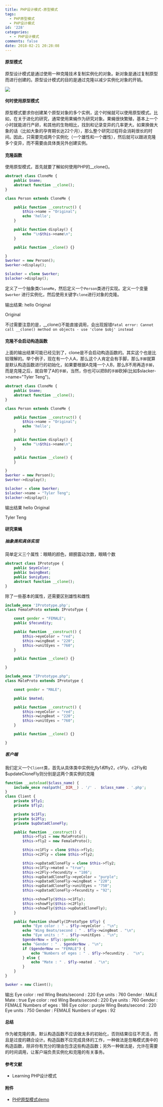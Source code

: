 ```yaml
---
title: PHP设计模式-原型模式
tags:
  - PHP原型模式
  - PHP设计模式
id: '228'
categories:
  - - PHP设计模式
comments: false
date: 2018-02-21 20:28:08
---
```


#### 原型模式

原型设计模式是通过使用一种克隆技术复制实例化的对象。新对象是通过复制原型而进行创建的。原型设计模式的目的是通过克隆以减少实例化对象的开销。

![](/uploads/2018/02/%E5%8E%9F%E5%9E%8B%E7%B1%BB%E5%9B%BE.png)

#### 何时使用原型模式

原型模式要求你创建某个原型对象的多个实例，这个时候就可以使用原型模式。比如，在关于进化的研究，通常使用果蝇作为研究对象。果蝇很快繁殖，基本上一个小时就能进行产卵，和其他的生物相比，找到和记录变异的几率更大。如果换做大象的话（比如大象的孕育期长达22个月），那么整个研究过程将会消耗很长的时间。因此，只需要完成两个实例化（一个雄性和一个雌性），然后就可以跟进克隆多个变异，而不需要由具体类另外创建实例。

#### 克隆函数

使用原型模式，首先就要了解如何使用PHP的\_\_clone()。

```php
abstract class CloneMe {
    public $name;
    abstract function __clone();
}

class Person extends CloneMe {

    public function __construct() {
        $this->name = "Original";
        echo 'hello';
    }

    public function display() {
        echo "\n$this->name\n";
    }

    public function __clone() {}

}
$worker = new Person();
$worker->display();

$slacker = clone $worker;
$slacker->display();
```

定义了一个抽象类`CloneMe`，然后定义一个`Person`类进行实现。定义一个变量`$worker` 进行实例化，然后使用关键字`clone`进行对象的克隆。

输出结果: hello Original

Original

不过需要注意的是，\_\_clone()不能直接调用，会出现报错`Fatal error: Cannot call __clone() method on objects - use 'clone $obj' instead`

#### 克隆不会启动构造函数

上面的输出结果可能已经见到了，clone是不会启动构造函数的。其实这个也是比较理解的。举个例子，现在有一个人A，那么这个人肯定会有手脚，那么`手脚`就算是默认构造函数进行的初始化，如果要根据A克隆一个人B，那么B不用再造`手脚`，而是克隆之后，就自带了A的`手脚`，当然，你也可以把B的`手脚`砍掉(比如$slacker->name="Tyler Teng")。

```php
abstract class CloneMe {
    public $name;
    abstract function __clone();
}

class Person extends CloneMe {

    public function __construct() {
        $this->name = "Original";
        echo 'hello';
    }

    public function display() {
        echo "\n$this->name\n";
    }

    public function __clone() {
    }

}
$worker = new Person();
$worker->display();

$slacker = clone $worker;
$slacker->name = "Tyler Teng";
$slacker->display();
```

输出结果 hello Original

Tyler Teng

#### 研究果蝇

##### 抽象类和具体实现

简单定义三个属性：眼睛的颜色，翅膀震动次数，眼睛个数

```php
abstract class IPrototype {
    public $eyeColor;
    public $wingBeat;
    public $uniyEyes;
    abstract function __clone();
}
```

除了一些基本的属性，还需要区别雄性和雌性

```php
include_once 'IPrototype.php';
class FemaleProto extends IProtoType {

    const gender = "FEMALE";
    public $fecundity;

    public function __construct() {
        $this->eyeColor = "red";
        $this->wingBeat = "220";
        $this->unitEyes = "760";
    }

    public function __clone() {}

}
```

```php
include_once "IPrototype.php";
class MaleProto extends IPrototype {

    const gender = "MALE";

    public $mated;

    public function __construct() {
        $this->eyeColor = "red";
        $this->wingBeat = "220";
        $this->unitEyes = "760";
    }

    public function __clone() {}

}
```

##### 客户端

我们定义一个`Client`类，首先从具体类中实例化$fly1和$fly2，$c1Fly、$c2Fly和$updateCloneFly则分别是这两个类实例的克隆

```php
function __autoload($class_name) {
    include_once realpath(__DIR__) . '/' .  $class_name . '.php';
}
class Client {
    private $fly1;
    private $fly2;

    private $c1Fly;
    private $c2Fly;
    private $upDatadCloneFly;

    public function __construct() {
        $this->fly1 = new MaleProto();
        $this->fly2 = new FemaleProto();

        $this->c1Fly = clone $this->fly1;
        $this->c2Fly = clone $this->fly2;

        $this->upDatadCloneFly = clone $this->fly2;
        $this->c1Fly->mated = "true";
        $this->c2Fly->fecundity = "186";
        $this->upDatadCloneFly->eyeColor = "purple";
        $this->upDatadCloneFly->wingBeat = "220";
        $this->upDatadCloneFly->unitEyes = "750";
        $this->upDatadCloneFly->fecundity = "92";

        $this->showFly($this->c1Fly);
        $this->showFly($this->c2Fly);
        $this->showFly($this->upDatadCloneFly);
    }

    public function showFly(IProtoType $fly) {
        echo "Eye color : " . $fly->eyeColor . "\n";
        echo "Wing Beats/second : " . $fly->wingBeat . "\n";
        echo "Eye units : " . $fly->unitEyes . "\n";
        $genderNow = $fly::gender;
        echo "Gender : " . $genderNow . "\n";
        if ($genderNow == "FEMALE") {
            echo "Numbers of eges : " . $fly->fecundity .  "\n";
        } else {
            echo "Mate : " . $fly->mated . "\n";
        }
    }
}

$woker = new Client();
```

输出 Eye color : red Wing Beats/second : 220 Eye units : 760 Gender : MALE Mate : true Eye color : red Wing Beats/second : 220 Eye units : 760 Gender : FEMALE Numbers of eges : 186 Eye color : purple Wing Beats/second : 220 Eye units : 750 Gender : FEMALE Numbers of eges : 92

#### 总结

作为被克隆的类，默认构造函数不应该做太多的初始化，否则结果往往不灵活，而且是过度的耦合设计。构造函数不应完成具体的工作，一种做法是忽略模式类中的构造函数，除非你有充分的理由包含这些构造函数；另外一种做法是，允许在需要的时间调用，让客户端负责实例化和克隆的有关事务。

#### 参考文献

*   Learning PHP设计模式

#### 附件

*   [PHP原型模式demo](/uploads/2018/02/test2.zip)